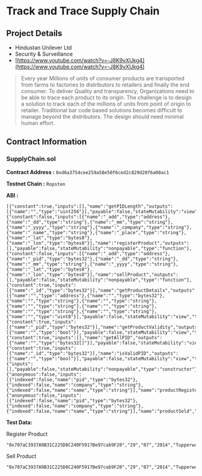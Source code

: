 
# Track and Trace Supply Chain

## Project Details

 - Hindustan Unilever Ltd
 - Security & Surveillance
 - [https://www.youtube.com/watch?v=-J8K9vXUkg4](https://www.youtube.com/watch?v=-J8K9vXUkg4)

> Every year Millions of units of consumer products are transported from
> farms to factories to distributors to retailers and finally the end
> consumer. To deliver Quality and transparency, Organizations need to
> be able to trace each product to its origin. The challenge is to
> design a solution to track each of the millions of units from point of
> origin to retailer. Traditional bar code based solutions becomes
> difficult to manage beyond the distributors. The design should need
> minimal human effort.

## Contract Information

### SupplyChain.sol
**Contract Address :** 
`0xd6a3754cee259a58e50f6ced2c829d28f6a00ac1`

**Testnet Chain :** 
`Ropsten`

**ABI :**

    [{"constant":true,"inputs":[],"name":"getPIDLength","outputs":[{"name":"","type":"uint256"}],"payable":false,"stateMutability":"view","type":"function"},{"constant":false,"inputs":[{"name":"_add","type":"address"},{"name":"_dd","type":"string"},{"name":"_mm","type":"string"},{"name":"_yyyy","type":"string"},{"name":"_company","type":"string"},{"name":"_name","type":"string"},{"name":"_place","type":"string"},{"name":"_lat","type":"bytes8"},{"name":"_lon","type":"bytes8"}],"name":"registerProduct","outputs":[],"payable":false,"stateMutability":"nonpayable","type":"function"},{"constant":false,"inputs":[{"name":"_add","type":"address"},{"name":"_pid","type":"bytes32"},{"name":"_dd","type":"string"},{"name":"_mm","type":"string"},{"name":"_yyyy","type":"string"},{"name":"_lat","type":"bytes8"},{"name":"_lon","type":"bytes8"}],"name":"sellProduct","outputs":[],"payable":false,"stateMutability":"nonpayable","type":"function"},{"constant":true,"inputs":[{"name":"_id","type":"bytes32"}],"name":"getProductDetails","outputs":[{"name":"","type":"address"},{"name":"","type":"bytes32"},{"name":"","type":"string"},{"name":"","type":"string"},{"name":"","type":"string"},{"name":"","type":"string"},{"name":"","type":"string"},{"name":"","type":"string"},{"name":"","type":"uint8"}],"payable":false,"stateMutability":"view","type":"function"},{"constant":true,"inputs":[{"name":"_pid","type":"bytes32"}],"name":"getProductValidity","outputs":[{"name":"","type":"bool"}],"payable":false,"stateMutability":"view","type":"function"},{"constant":true,"inputs":[],"name":"getAllPID","outputs":[{"name":"","type":"bytes32[]"}],"payable":false,"stateMutability":"view","type":"function"},{"constant":true,"inputs":[{"name":"_id","type":"bytes32"}],"name":"isValidPID","outputs":[{"name":"","type":"bool"}],"payable":false,"stateMutability":"view","type":"function"},{"inputs":[],"payable":false,"stateMutability":"nonpayable","type":"constructor"},{"anonymous":false,"inputs":[{"indexed":false,"name":"pid","type":"bytes32"},{"indexed":false,"name":"company","type":"string"},{"indexed":false,"name":"name","type":"string"}],"name":"productRegistered","type":"event"},{"anonymous":false,"inputs":[{"indexed":false,"name":"pid","type":"bytes32"},{"indexed":false,"name":"company","type":"string"},{"indexed":false,"name":"name","type":"string"}],"name":"productSold","type":"event"}]

**Test Data:**

Register Product

    "0x707aC3937A9B31C225D8C240F5917Be97cab9F20","29","07","2014","Tupperware","WaterBottle","Noida","0x37352e36353433","0x37352e36353433"

Sell Product

    "0x707aC3937A9B31C225D8C240F5917Be97cab9F20","29","07","2014","Tupperware","WaterBottle","Noida","0x37352e36353433","0x37352e36353433"